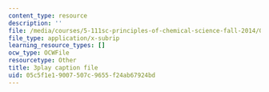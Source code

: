 ```yaml
---
content_type: resource
description: ''
file: /media/courses/5-111sc-principles-of-chemical-science-fall-2014/05c5f1e19007507c9655f24ab67924bd_CFPnZ66nge4.vtt
file_type: application/x-subrip
learning_resource_types: []
ocw_type: OCWFile
resourcetype: Other
title: 3play caption file
uid: 05c5f1e1-9007-507c-9655-f24ab67924bd
---
```

